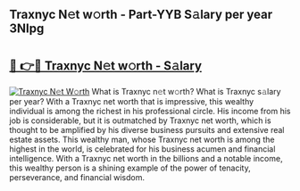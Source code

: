## Traxnyc N𝚎t w𝚘rth - Part-YYB S𝚊lary per year 3NIpg

# <h2><a href="http://gc3por.nevu.top/?p=Traxnyc">🔗 👉🔴 Traxnyc N𝚎t w𝚘rth - S𝚊lary</a></h2>

[![Traxnyc N𝚎t W𝚘rth](https://i.imgur.com/Oavwk0R.jpeg)](http://gc3por.nevu.top/?p=Traxnyc)
What is Traxnyc n𝚎t w𝚘rth? What is Traxnyc s𝚊lary per year?
With a Traxnyc net worth that is impressive, this wealthy individual is among the richest in his professional circle. His income from his job is considerable, but it is outmatched by Traxnyc net worth, which is thought to be amplified by his diverse business pursuits and extensive real estate assets. This wealthy man, whose Traxnyc net worth is among the highest in the world, is celebrated for his business acumen and financial intelligence. With a Traxnyc net worth in the billions and a notable income, this wealthy person is a shining example of the power of tenacity, perseverance, and financial wisdom.
